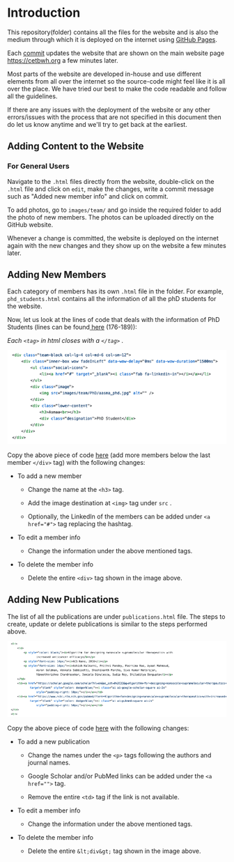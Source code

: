 # Introduction

This repository(folder) contains all the files for the website and is also the medium through which it is deployed on the internet using [GitHub Pages](https://pages.github.com/).

Each [commit](https://help.github.com/en/desktop/contributing-to-projects/committing-and-reviewing-changes-to-your-project) updates the website that are shown on the main website page https://cetbwh.org a few minutes later. 

Most parts of the website are developed in-house and use different elements from all over the internet so the source-code might feel like it is all over the place. We have tried our best to make the code readable and follow all the guidelines. 

If there are any issues with the deployment of the website or any other errors/issues with the process that are not specified in this document then do let us know anytime and we'll try to get back at the earliest. 



## Adding Content to the Website

### For General Users

Navigate to the `.html` files directly from the website, double-click on the `.html` file and click on `edit`, make the changes, write a commit message such as "Added new member info" and click on commit. 

To add photos, go to `images/team/` and go inside the required folder to add the photo of new members. The photos can be uploaded directly on the GitHub website. 

Whenever a change is committed, the website is deployed on the internet again with the new changes and they show up on the website a few minutes later. 

## Adding New Members

Each category of members has its own `.html` file in the folder. For example, `phd_students.html` contains all the information of all the phD students for the website. 

Now, let us look at the lines of code that deals with the information of PhD Students (lines can be found[ here](https://github.com/Center-For-Engineered-Therapeutics/Center-For-Engineered-Therapeutics.github.io/blob/6ccefb27c4703e30c6d13c3bbfd4ae7a73af1fbc/phd_students.html#L176) (176-189)):

*Each `<tag>` in html closes with a `</tag>` .*

![](images/code_example.png)

Copy the above piece of code [here](https://github.com/Center-For-Engineered-Therapeutics/Center-For-Engineered-Therapeutics.github.io/blob/6ccefb27c4703e30c6d13c3bbfd4ae7a73af1fbc/phd_students.html#L256) (add more members below the last member `</div>` tag) with the following changes:

- To add a new member
  
  - Change the name at the `<h3>` tag.
  
  - Add the image destination at `<img>` tag under `src` . 
  
  - Optionally, the LinkedIn of the members can be added under `<a href="#">` tag replacing the hashtag. 

- To edit a member info
  
  - Change the information under the above mentioned tags.

- To delete the member info
  
  - Delete the entire `<div>` tag shown in the image above.



## Adding New Publications

The list of all the publications are under `publications.html` file. The steps to create, update or delete publications is similar to the steps performed above. 

![](images/pub_example.png)

Copy the above piece of code [here](https://github.com/Center-For-Engineered-Therapeutics/Center-For-Engineered-Therapeutics.github.io/blob/6ccefb27c4703e30c6d13c3bbfd4ae7a73af1fbc/publications.html#L2797) with the following changes:

- To add a new publication
  
  - Change the names under the `<p>` tags following the authors and journal names. 
  
  - Google Scholar and/or PubMed links can be added under the `<a href="">` tag. 
  
  - Remove the entire `<td>` tag if the link is not available. 
    
- To edit a member info
      
  - Change the information under the above mentioned tags.
    
- To delete the member info
    
  - Delete the entire `&lt;div&gt;` tag shown in the image above.


